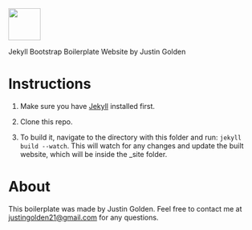 <img src="assets/images/logo/logo.png" width="64px">

Jekyll Bootstrap Boilerplate Website by Justin Golden

# Instructions

1. Make sure you have [Jekyll](https://jekyllrb.com/) installed first.

2. Clone this repo.

3. To build it, navigate to the directory with this folder and run: <code>jekyll build --watch</code>. This will watch for any changes and update the built website, which will be inside the \_site folder.

# About

This boilerplate was made by Justin Golden. Feel free to contact me at justingolden21@gmail.com for any questions.